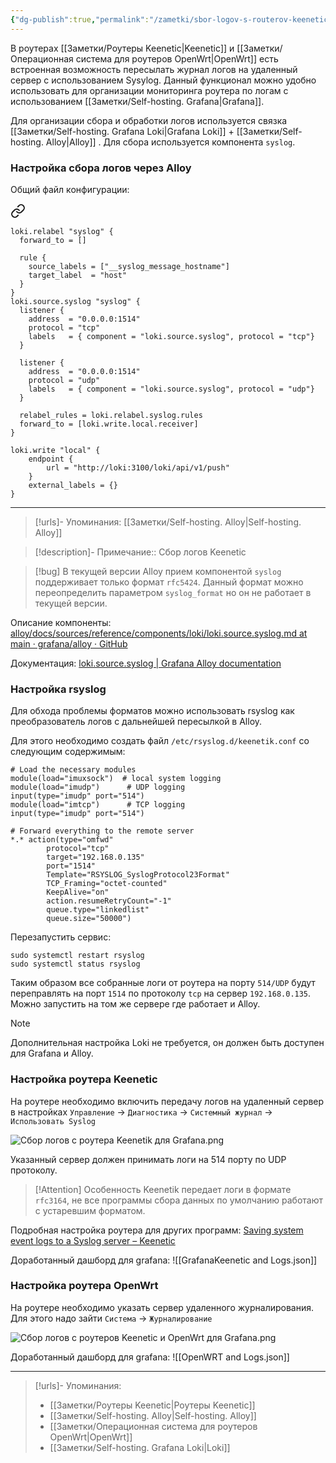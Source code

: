 ```yaml
---
{"dg-publish":true,"permalink":"/zametki/sbor-logov-s-routerov-keenetic-i-open-wrt-dlya-grafana/","created":"2024-10-08 23:46","updated":"2024-10-10T01:21:23+03:00"}
---
```


В роутерах [[Заметки/Роутеры Keenetic\|Keenetic]] и [[Заметки/Операционная система для роутеров OpenWrt\|OpenWrt]] есть встроенная возможность пересылать журнал логов на удаленный сервер с использованием Sysylog. Данный функционал можно удобно использовать для организации мониторинга роутера по логам с использованием [[Заметки/Self-hosting. Grafana\|Grafana]].

Для организации сбора и обработки логов используется связка [[Заметки/Self-hosting. Grafana Loki\|Grafana Loki]] + [[Заметки/Self-hosting. Alloy\|Alloy]] . Для сбора используется компонента `syslog`.

### Настройка сбора логов через Alloy
Общий файл конфигурации:

<div class="transclusion internal-embed is-loaded"><a class="markdown-embed-link" href="/konfigi/alloy-rsyslog/" aria-label="Open link"><svg xmlns="http://www.w3.org/2000/svg" width="24" height="24" viewBox="0 0 24 24" fill="none" stroke="currentColor" stroke-width="2" stroke-linecap="round" stroke-linejoin="round" class="svg-icon lucide-link"><path d="M10 13a5 5 0 0 0 7.54.54l3-3a5 5 0 0 0-7.07-7.07l-1.72 1.71"></path><path d="M14 11a5 5 0 0 0-7.54-.54l-3 3a5 5 0 0 0 7.07 7.07l1.71-1.71"></path></svg></a><div class="markdown-embed">





```shell
loki.relabel "syslog" {
  forward_to = []

  rule {
    source_labels = ["__syslog_message_hostname"]
    target_label  = "host"
  }
}
loki.source.syslog "syslog" {
  listener {
    address  = "0.0.0.0:1514"
    protocol = "tcp"
    labels   = { component = "loki.source.syslog", protocol = "tcp"}
  }

  listener {
    address  = "0.0.0.0:1514"
    protocol = "udp"
    labels   = { component = "loki.source.syslog", protocol = "udp"}  
  }

  relabel_rules = loki.relabel.syslog.rules
  forward_to = [loki.write.local.receiver]
}

loki.write "local" {
    endpoint {
        url = "http://loki:3100/loki/api/v1/push"
    }
    external_labels = {}
}
```
---
> [!urls]- Упоминания:
> [[Заметки/Self-hosting. Alloy\|Self-hosting. Alloy]]

> [!description]-
> Примечание::  Сбор логов Keenetic


</div></div>


> [!bug]
> В текущей версии Alloy прием компонентой `syslog` поддерживает только формат `rfc5424`. Данный формат можно переопределить параметром `syslog_format` но он не работает в текущей версии.

Описание компоненты: [alloy/docs/sources/reference/components/loki/loki.source.syslog.md at main · grafana/alloy · GitHub](https://github.com/grafana/alloy/blob/main/docs/sources/reference/components/loki/loki.source.syslog.md)

Документация: [loki.source.syslog | Grafana Alloy documentation](https://grafana.com/docs/alloy/latest/reference/components/loki/loki.source.syslog/)

### Настройка  rsyslog

Для обхода проблемы форматов можно использовать rsyslog как преобразователь логов с дальнейшей пересылкой в Alloy.

Для этого необходимо создать файл `/etc/rsyslog.d/keenetik.conf` со следующим содержимым:
```
# Load the necessary modules
module(load="imuxsock")  # local system logging
module(load="imudp")      # UDP logging
input(type="imudp" port="514")
module(load="imtcp")      # TCP logging
input(type="imudp" port="514")

# Forward everything to the remote server
*.* action(type="omfwd"
        protocol="tcp"
        target="192.168.0.135"
        port="1514"
        Template="RSYSLOG_SyslogProtocol23Format"
        TCP_Framing="octet-counted"
        KeepAlive="on"
        action.resumeRetryCount="-1"
        queue.type="linkedlist"
        queue.size="50000")
```

Перезапустить сервис:
```
sudo systemctl restart rsyslog
sudo systemctl status rsyslog
```

Таким образом все собранные логи от роутера на порту `514/UDP` будут переправлять на порт `1514` по протоколу `tcp` на сервер `192.168.0.135`. Можно запустить на том же сервере где работает и Alloy.

> [!note]
> Дополнительная настройка Loki не требуется, он должен быть доступен для Grafana и Alloy.

### Настройка роутера Keenetic

На роутере необходимо включить передачу логов на удаленный сервер в настройках `Управление` -> `Диагностика` -> `Системный журнал` -> `Использовать Syslog`

![Сбор логов с роутера Keenetik для Grafana.png](/img/user/%D0%98%D1%81%D1%85%D0%BE%D0%B4%D0%BD%D0%B8%D0%BA%D0%B8/%D0%A1%D0%B1%D0%BE%D1%80%20%D0%BB%D0%BE%D0%B3%D0%BE%D0%B2%20%D1%81%20%D1%80%D0%BE%D1%83%D1%82%D0%B5%D1%80%D0%B0%20Keenetik%20%D0%B4%D0%BB%D1%8F%20Grafana.png)

Указанный сервер должен принимать логи на 514 порту по UDP протоколу.

> [!Attention] Особенность
> Keenetik передает логи в формате `rfc3164`, не все программы сбора данных по умолчанию работают с устаревшим форматом.

Подробная настройка роутера для других программ: [Saving system event logs to a Syslog server – Keenetic](https://help.keenetic.com/hc/en-us/articles/213966129-Saving-system-event-logs-to-a-Syslog-server)

Доработанный дашборд для grafana:
![[GrafanaKeenetic and Logs.json]]
### Настройка роутера OpenWrt

На роутере необходимо указать сервер удаленного журналирования. Для этого надо зайти `Система` -> `Журналирование`

![Сбор логов с роутеров Keenetic и OpenWrt для Grafana.png](/img/user/%D0%98%D1%81%D1%85%D0%BE%D0%B4%D0%BD%D0%B8%D0%BA%D0%B8/%D0%A1%D0%B1%D0%BE%D1%80%20%D0%BB%D0%BE%D0%B3%D0%BE%D0%B2%20%D1%81%20%D1%80%D0%BE%D1%83%D1%82%D0%B5%D1%80%D0%BE%D0%B2%20Keenetic%20%D0%B8%20OpenWrt%20%D0%B4%D0%BB%D1%8F%20Grafana.png)

Доработанный дашборд для grafana:
![[OpenWRT and Logs.json]]

---
> [!urls]- Упоминания:
> - [[Заметки/Роутеры Keenetic\|Роутеры Keenetic]]
> - [[Заметки/Self-hosting. Alloy\|Self-hosting. Alloy]]
> - [[Заметки/Операционная система для роутеров OpenWrt\|OpenWrt]]
> - [[Заметки/Self-hosting. Grafana Loki\|Loki]]